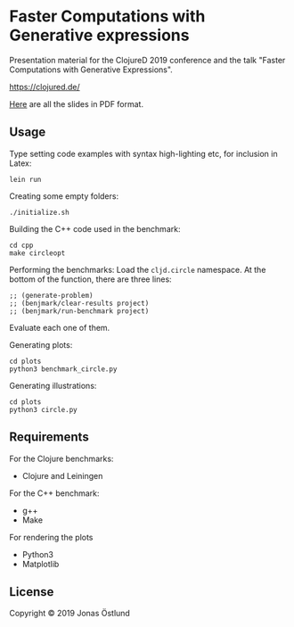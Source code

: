 # Faster Computations with Generative expressions

Presentation material for the ClojureD 2019 conference and the talk "Faster Computations with Generative Expressions".

https://clojured.de/

[Here](latex/top.pdf) are all the slides in PDF format.

## Usage

Type setting code examples with syntax high-lighting etc, for inclusion in Latex:
```
lein run
```

Creating some empty folders:
```
./initialize.sh
```

Building the C++ code used in the benchmark:
```
cd cpp
make circleopt
```

Performing the benchmarks:
Load the ```cljd.circle``` namespace. At the bottom of the function, there
are three lines:
```
;; (generate-problem)
;; (benjmark/clear-results project)
;; (benjmark/run-benchmark project)
```
Evaluate each one of them.

Generating plots:
```
cd plots
python3 benchmark_circle.py
```

Generating illustrations:
```
cd plots
python3 circle.py
```

## Requirements

For the Clojure benchmarks:

  * Clojure and Leiningen

For the C++ benchmark:
  * g++
  * Make

For rendering the plots
  * Python3
  * Matplotlib

## License

Copyright © 2019 Jonas Östlund
